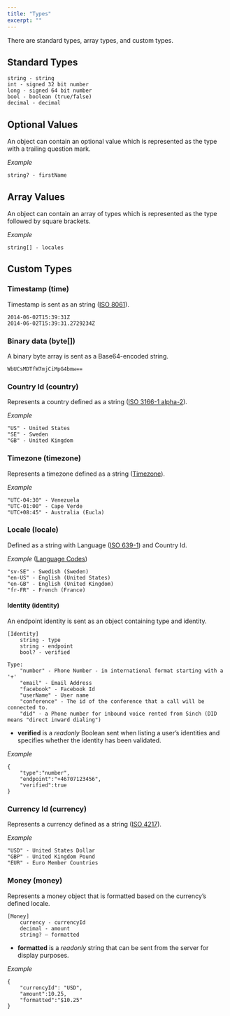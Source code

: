 ```yaml
---
title: "Types"
excerpt: ""
---
```

There are standard types, array types, and custom types.

## Standard Types

    string - string 
    int - signed 32 bit number 
    long - signed 64 bit number
    bool - boolean (true/false)
    decimal - decimal

## Optional Values

An object can contain an optional value which is represented as the type with a trailing question mark.

*Example*

    string? - firstName 

## Array Values

An object can contain an array of types which is represented as the type followed by square brackets.

*Example*

    string[] - locales

## Custom Types

### Timestamp (time)

Timestamp is sent as an string ([ISO 8061](http://en.wikipedia.org/wiki/ISO_8601)).

    2014-06-02T15:39:31Z
    2014-06-02T15:39:31.2729234Z

### Binary data (byte\[\])

A binary byte array is sent as a Base64-encoded string.

    WbUCsMDTfW7mjCiMpG4bmw==

### Country Id (country)

Represents a country defined as a string ([ISO 3166-1 alpha-2](http://en.wikipedia.org/wiki/ISO_3166-1_alpha-2)).

*Example*

    "US" - United States
    "SE" - Sweden
    "GB" - United Kingdom

### Timezone (timezone)

Represents a timezone defined as a string ([Timezone](http://en.wikipedia.org/wiki/Time_zone)).

*Example*

    "UTC-04:30" - Venezuela 
    "UTC-01:00" - Cape Verde
    "UTC+08:45" - Australia (Eucla)

### Locale (locale)

Defined as a string with Language ([ISO 639-1](http://en.wikipedia.org/wiki/List_of_ISO_639-1_codes)) and Country Id.

*Example* ([Language Codes](http://www.lingoes.net/en/translator/langcode.htm))

    "sv-SE" - Swedish (Sweden)
    "en-US" - English (United States)
    "en-GB" - English (United Kingdom)
    "fr-FR" - French (France)

#### Identity (identity)

An endpoint identity is sent as an object containing type and identity.

    [Identity]
        string - type
        string - endpoint
        bool? - verified
    
    Type:
        "number" - Phone Number - in international format starting with a '+'
        "email" - Email Address
        "facebook" - Facebook Id
        "userName" - User name
        "conference" - The id of the conference that a call will be connected to.
        "did" - a Phone number for inbound voice rented from Sinch (DID means "direct inward dialing")

  - **verified** is a *readonly* Boolean sent when listing a user’s identities and specifies whether the identity has been validated.

*Example*

    {
        "type":"number",
        "endpoint":"+46707123456",
        "verified":true
    }

### Currency Id (currency)

Represents a currency defined as a string ([ISO 4217](http://en.wikipedia.org/wiki/ISO_4217)).

*Example*

    "USD" - United States Dollar
    "GBP" - United Kingdom Pound
    "EUR" - Euro Member Countries

### Money (money)

Represents a money object that is formatted based on the currency’s defined locale.

``` 
[Money]
    currency - currencyId
    decimal - amount 
    string? – formatted     
```

  - **formatted** is a *readonly* string that can be sent from the server for display purposes.

*Example*

    {
        "currencyId": "USD",
        "amount":10.25,
        "formatted":"$10.25"
    }
